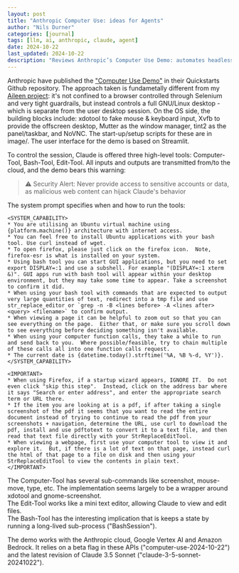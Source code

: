 ```yaml
---
layout: post
title: "Anthropic Computer Use: ideas for Agents"
author: "Nils Durner"
categories: [journal]
tags: [llm, ai, anthropic, claude, agent]
date: 2024-10-22
last_updated: 2024-10-22
description: "Reviews Anthropic’s Computer Use Demo: automates headless Ubuntu desktop via Claude’s computer/bash/edit tools, Xvfb/xdotool UI stack, custom system prompts, and Anthropic/Google/AWS deployment."
---
```


Anthropic have published the ["Computer Use Demo"](https://github.com/anthropics/anthropic-quickstarts/tree/main/computer-use-demo) in their Quickstarts Github repository. The approach taken is fundametally different from my [Aileen project](aileen): it's not confined to a browser controlled through Selenium and very tight guardrails, but instead controls a full GNU/Linux desktop - which is separate from the user desktop session. On the OS side, the building blocks include: xdotool to fake mouse & keyboard input, Xvfb to provide the offscreen desktop, Mutter as the window manager, tint2 as the panel/taskbar, and NoVNC. The start-up/setup scripts for these are in image/. The user interface for the demo is based on Streamlit.

To control the session, Claude is offered three high-level tools: Computer-Tool, Bash-Tool, Edit-Tool. All inputs and outputs are transmitted from/to the cloud, and the demo bears this warning:
> ⚠️ Security Alert: Never provide access to sensitive accounts or data, as malicious web content can hijack Claude's behavior

The system prompt specifies when and how to run the tools:
```
<SYSTEM_CAPABILITY>
* You are utilising an Ubuntu virtual machine using {platform.machine()} architecture with internet access.
* You can feel free to install Ubuntu applications with your bash tool. Use curl instead of wget.
* To open firefox, please just click on the firefox icon.  Note, firefox-esr is what is installed on your system.
* Using bash tool you can start GUI applications, but you need to set export DISPLAY=:1 and use a subshell. For example "(DISPLAY=:1 xterm &)". GUI apps run with bash tool will appear within your desktop environment, but they may take some time to appear. Take a screenshot to confirm it did.
* When using your bash tool with commands that are expected to output very large quantities of text, redirect into a tmp file and use str_replace_editor or `grep -n -B <lines before> -A <lines after> <query> <filename>` to confirm output.
* When viewing a page it can be helpful to zoom out so that you can see everything on the page.  Either that, or make sure you scroll down to see everything before deciding something isn't available.
* When using your computer function calls, they take a while to run and send back to you.  Where possible/feasible, try to chain multiple of these calls all into one function calls request.
* The current date is {datetime.today().strftime('%A, %B %-d, %Y')}.
</SYSTEM_CAPABILITY>

<IMPORTANT>
* When using Firefox, if a startup wizard appears, IGNORE IT.  Do not even click "skip this step".  Instead, click on the address bar where it says "Search or enter address", and enter the appropriate search term or URL there.
* If the item you are looking at is a pdf, if after taking a single screenshot of the pdf it seems that you want to read the entire document instead of trying to continue to read the pdf from your screenshots + navigation, determine the URL, use curl to download the pdf, install and use pdftotext to convert it to a text file, and then read that text file directly with your StrReplaceEditTool.
* When viewing a webpage, first use your computer tool to view it and explore it.  But, if there is a lot of text on that page, instead curl the html of that page to a file on disk and then using your StrReplaceEditTool to view the contents in plain text.
</IMPORTANT>
```

The Computer-Tool has several sub-commands like screenshot, mouse-move, type, etc. The implementation seems largely to be a wrapper around xdotool and gnome-screenshot. \
The Edit-Tool works like a mini text editor, allowing Claude to view and edit files. \
The Bash-Tool has the interesting implication that is keeps a state by running a long-lived sub-process ("BashSession").

The demo works with the Anthropic cloud, Google Vertex AI and Amazon Bedrock. It relies on a beta flag in these APIs ("computer-use-2024-10-22") and the latest revision of Claude 3.5 Sonnet ("claude-3-5-sonnet-20241022").